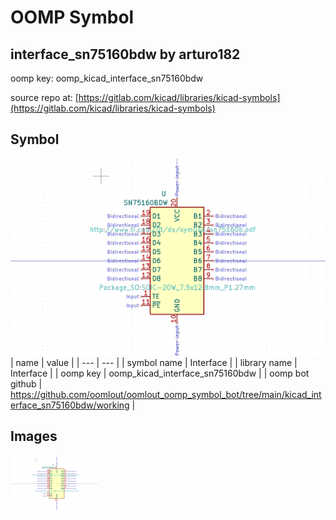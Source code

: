 # OOMP Symbol  
## interface_sn75160bdw  by arturo182  
  
oomp key: oomp_kicad_interface_sn75160bdw  
  
source repo at: [https://gitlab.com/kicad/libraries/kicad-symbols](https://gitlab.com/kicad/libraries/kicad-symbols)  
## Symbol  
  
[![working.png](working_600.png)](working.png)  
| name | value | 
| --- | --- | 
| symbol name | Interface | 
| library name | Interface | 
| oomp key | oomp_kicad_interface_sn75160bdw | 
| oomp bot github | https://github.com/oomlout/oomlout_oomp_symbol_bot/tree/main/kicad_interface_sn75160bdw/working | 
## Images  
  
[![working.png](working_140.png)](working.png)  

